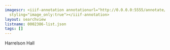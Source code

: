 ```yaml
---
imagescr: <iiif-annotation annotationurl="http://0.0.0.0:5555/annotate/annotations/0002386-1.json"
  styling="image_only:true"></iiif-annotation>
layout: searchview
listname: 0002386-list.json
tags: []
---
```

Harrelson Hall